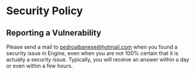 # Security Policy

## Reporting a Vulnerability

Please send a mail to pedroalbanese@hotmail.com when you found a security issue in Engine, even when you are not 100% certain 
that it is actually a security issue. Typically, you will receive an answer within a day or even within a few hours.
